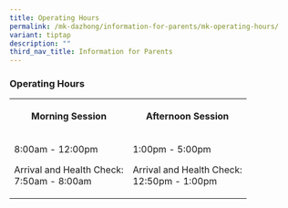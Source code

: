 ```yaml
---
title: Operating Hours
permalink: /mk-dazhong/information-for-parents/mk-operating-hours/
variant: tiptap
description: ""
third_nav_title: Information for Parents
---
```

<h3>Operating Hours</h3>
<table>
<tbody>
<tr>
<th rowspan="1" colspan="1">
<p>Morning Session</p>
</th>
<th rowspan="1" colspan="1">
<p>Afternoon Session</p>
</th>
</tr>
<tr>
<td rowspan="1" colspan="1">
<p>8:00am - 12:00pm</p>
<p></p>
<p>Arrival and Health Check:
<br>7:50am - 8:00am</p>
</td>
<td rowspan="1" colspan="1">
<p>1:00pm - 5:00pm</p>
<p></p>
<p>Arrival and Health Check:
<br>12:50pm - 1:00pm</p>
</td>
</tr>
</tbody>
</table>
<p></p>